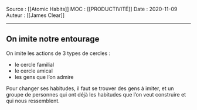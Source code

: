 Source : [[Atomic Habits]]
MOC : [[PRODUCTIVITÉ]]
Date : 2020-11-09
Auteur : [[James Clear]]
***

## On imite notre entourage

On imite les actions de 3 types de cercles :

-   le cercle familial
-   le cercle amical
-   les gens que l’on admire

Pour changer ses habitudes, il faut se trouver des gens à imiter, et un groupe de personnes qui ont déjà les habitudes que l’on veut construire et qui nous ressemblent.